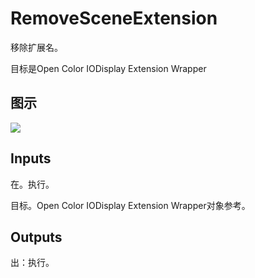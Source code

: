 # RemoveSceneExtension

移除扩展名。

目标是Open Color IODisplay Extension Wrapper

## 图示

![]($-20221218-20165158.png)

## Inputs

在。执行。

目标。Open Color IODisplay Extension Wrapper对象参考。  

## Outputs

出：执行。
